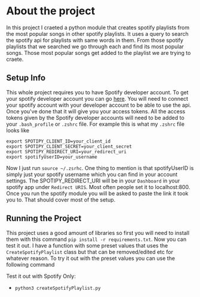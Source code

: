 # About the project 
In this project I craeted a python module that creates spotify playlists from the most popular songs in other spotify playlists. It uses a query to search the spotify api for playlists with same words in them. From those spotify playlists that we searched we go through each and find its most popular songs. Those most popular songs get added to the playlist we are trying to craete. 


## Setup Info

This whole project requires you to have Spotify developer account. To get your spotify developer account you can go [here](https://developer.spotify.com/dashboard/). You will need to connect your spotify account with your developer account to be able to use the api. Once you've done that it will give you your access tokens. All the access tokens given by the Spotify developer accounts will need to be added to your `.bash_profile` or `.zshrc` file. For example this is what my `.zshrc` file looks like 
~~~
export SPOTIPY_CLIENT_ID=your_client_id
export SPOTIPY_CLIENT_SECRET=your_client_secret
export SPOTIPY_REDIRECT_URI=your_redirect_uri
export spotifyUserID=your_username
~~~

Now I just run `source ~/.zsrhc`. One thing to mention is that spotifyUserID is simply just your spotify username which you can find in your account settings. The SPOTIPY_REDIRECT_URI will be in your `Dashboard` in your spotify app under `Redirect URIS`. Most often people set it to localhost:800. Once you run the spotify module you will be asked to paste the link it took you to. That should cover most of the setup.




## Running the Project
This project uses a good amount of libraries so first you will need to install them with this command `pip install -r requirements.txt`. Now you can test it out. I have a function with some preset values that uses the `CreateSpotifyPlaylist` class but that can be removed/edited etc for whatever reason. To try it out with the preset values you can use the following command



Test it out with Spotify Only:

- `python3 createSpotifyPlaylist.py`


